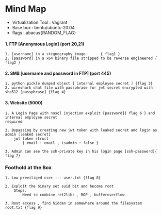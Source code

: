 # Mind Map

- Virtualization Tool : Vagrant
- Base box            : bento/ubuntu-20.04
- flags               : abacus{RANDOM_FLAG}



#### 1. FTP [Anonymous Login] (port 20,21)

    1. [username] in a stegnography image       { flag1 }
    2. [password] in a x64 binary file stripped to be reverse engineered { flag2 } 

#### 2. SMB [username and password in FTP] (port 445)

    1. python pickle dumped object [ internal employee secret ] {flag 3}
    2. wireshark chat file with passphrase for jwt secret encrypted with sha512 [passphrase] {flag 4}

#### 3. Website (5000)

    1. A Login Page with nosql injection exploit [password]{ flag 6 } and internal employee secret 
    required

    2. Bypassing by creating new jwt token with leaked secret and login as admin [leaked secret]
        jwt token struct 
            { email : email , isadmin : false }

    3. Admin can see the ssh-private key in his login page [ssh-password]{ flag 7}

### Foothold at the Box

    1. Low previliged user --- user.txt {flag 8}

    2. Exploit the binary set suid bit and become root
        Steps:
            Need to combine ret2libc , ROP , bufferoverflow 

    3. Root access , find hidden in somewhere around the filesystem root.txt {flag 9}

    
